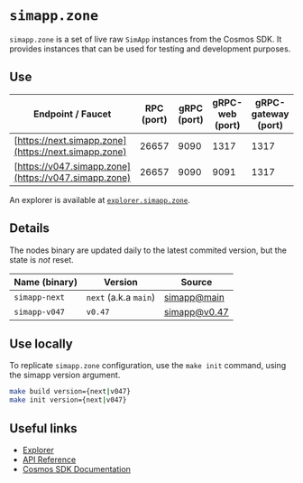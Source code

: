 # `simapp.zone`

`simapp.zone` is a set of live raw `SimApp` instances from the Cosmos SDK.
It provides instances that can be used for testing and development purposes.

## Use

| Endpoint / Faucet                                    | RPC (port) | gRPC (port) | gRPC-web (port) | gRPC-gateway (port) |
| ---------------------------------------------------- | ---------- | ----------- | --------------- | ------------------- |
| [https://next.simapp.zone](https://next.simapp.zone) | 26657      | 9090        | 1317            | 1317                |
| [https://v047.simapp.zone](https://v047.simapp.zone) | 26657      | 9090        | 9091            | 1317                |

An explorer is available at [`explorer.simapp.zone`](https://explorer.simapp.zone).

## Details

The nodes binary are updated daily to the latest commited version, but the state is *not* reset.

| Name (binary) | Version               | Source                                                                   |
| ------------- | --------------------- | ------------------------------------------------------------------------ |
| `simapp-next` | `next` (a.k.a `main`) | [simapp@main](https://github.com/cosmos/cosmos-sdk/tree/main/simapp)     |
| `simapp-v047` | `v0.47`               | [simapp@v0.47](https://github.com/cosmos/cosmos-sdk/tree/v0.47.0/simapp) |

## Use locally

To replicate `simapp.zone` configuration, use the `make init` command, using the simapp version argument.

```sh
make build version={next|v047}
make init version={next|v047}
```

## Useful links

- [Explorer](https://explorer.simapp.zone/)
- [API Reference](https://next.simapp.zone:1317/swagger/)
- [Cosmos SDK Documentation](https://docs.cosmos.network/)
